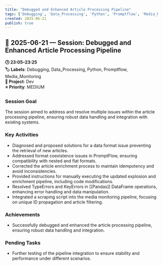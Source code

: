 ```yaml
---
title: "Debugged and Enhanced Article Processing Pipeline"
tags: ['Debugging', 'Data_Processing', 'Python', 'Promptflow', 'Media_Monitoring']
created: 2025-06-21
publish: true
---
```


## 📅 2025-06-21 — Session: Debugged and Enhanced Article Processing Pipeline

**🕒 23:05–23:25**  
**🏷️ Labels**: Debugging, Data_Processing, Python, Promptflow, Media_Monitoring  
**📂 Project**: Dev  
**⭐ Priority**: MEDIUM  


### Session Goal
The session aimed to address and resolve multiple issues within the article processing pipeline, ensuring robust data handling and integration with existing systems.

### Key Activities
- Diagnosed and proposed solutions for a data format issue preventing the retrieval of new articles.
- Addressed format coexistence issues in PromptFlow, ensuring compatibility with nested and flat formats.
- Corrected the article enrichment process to maintain idempotency and avoid inconsistencies.
- Provided instructions for manually executing the updated explosion and enrichment pipeline, including code modifications.
- Resolved TypeErrors and KeyErrors in [[Pandas]] DataFrame operations, enhancing error handling and data manipulation.
- Integrated a scraping script into the media monitoring pipeline, focusing on unique ID propagation and article filtering.

### Achievements
- Successfully debugged and enhanced the article processing pipeline, ensuring robust data handling and integration.

### Pending Tasks
- Further testing of the pipeline integration to ensure stability and performance under different scenarios.
